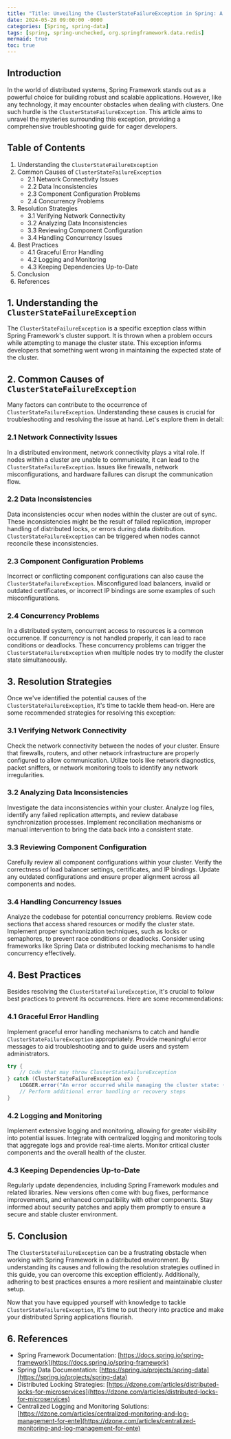 ```yaml
---
title: "Title: Unveiling the ClusterStateFailureException in Spring: A Troubleshooting Guide"
date: 2024-05-28 09:00:00 -0000
categories: [Spring, spring-data]
tags: [spring, spring-unchecked, org.springframework.data.redis]
mermaid: true
toc: true
---
```



## Introduction

In the world of distributed systems, Spring Framework stands out as a powerful choice for building robust and scalable applications. However, like any technology, it may encounter obstacles when dealing with clusters. One such hurdle is the `ClusterStateFailureException`. This article aims to unravel the mysteries surrounding this exception, providing a comprehensive troubleshooting guide for eager developers.

## Table of Contents
1. Understanding the `ClusterStateFailureException`
2. Common Causes of `ClusterStateFailureException`
   - 2.1 Network Connectivity Issues
   - 2.2 Data Inconsistencies
   - 2.3 Component Configuration Problems
   - 2.4 Concurrency Problems
3. Resolution Strategies
   - 3.1 Verifying Network Connectivity
   - 3.2 Analyzing Data Inconsistencies
   - 3.3 Reviewing Component Configuration
   - 3.4 Handling Concurrency Issues
4. Best Practices
   - 4.1 Graceful Error Handling
   - 4.2 Logging and Monitoring
   - 4.3 Keeping Dependencies Up-to-Date
5. Conclusion
6. References

## 1. Understanding the `ClusterStateFailureException`

The `ClusterStateFailureException` is a specific exception class within Spring Framework's cluster support. It is thrown when a problem occurs while attempting to manage the cluster state. This exception informs developers that something went wrong in maintaining the expected state of the cluster.

## 2. Common Causes of `ClusterStateFailureException`

Many factors can contribute to the occurrence of `ClusterStateFailureException`. Understanding these causes is crucial for troubleshooting and resolving the issue at hand. Let's explore them in detail:

### 2.1 Network Connectivity Issues

In a distributed environment, network connectivity plays a vital role. If nodes within a cluster are unable to communicate, it can lead to the `ClusterStateFailureException`. Issues like firewalls, network misconfigurations, and hardware failures can disrupt the communication flow.

### 2.2 Data Inconsistencies

Data inconsistencies occur when nodes within the cluster are out of sync. These inconsistencies might be the result of failed replication, improper handling of distributed locks, or errors during data distribution. `ClusterStateFailureException` can be triggered when nodes cannot reconcile these inconsistencies.

### 2.3 Component Configuration Problems

Incorrect or conflicting component configurations can also cause the `ClusterStateFailureException`. Misconfigured load balancers, invalid or outdated certificates, or incorrect IP bindings are some examples of such misconfigurations.

### 2.4 Concurrency Problems

In a distributed system, concurrent access to resources is a common occurrence. If concurrency is not handled properly, it can lead to race conditions or deadlocks. These concurrency problems can trigger the `ClusterStateFailureException` when multiple nodes try to modify the cluster state simultaneously.

## 3. Resolution Strategies

Once we've identified the potential causes of the `ClusterStateFailureException`, it's time to tackle them head-on. Here are some recommended strategies for resolving this exception:

### 3.1 Verifying Network Connectivity

Check the network connectivity between the nodes of your cluster. Ensure that firewalls, routers, and other network infrastructure are properly configured to allow communication. Utilize tools like network diagnostics, packet sniffers, or network monitoring tools to identify any network irregularities.

### 3.2 Analyzing Data Inconsistencies

Investigate the data inconsistencies within your cluster. Analyze log files, identify any failed replication attempts, and review database synchronization processes. Implement reconciliation mechanisms or manual intervention to bring the data back into a consistent state.

### 3.3 Reviewing Component Configuration

Carefully review all component configurations within your cluster. Verify the correctness of load balancer settings, certificates, and IP bindings. Update any outdated configurations and ensure proper alignment across all components and nodes.

### 3.4 Handling Concurrency Issues

Analyze the codebase for potential concurrency problems. Review code sections that access shared resources or modify the cluster state. Implement proper synchronization techniques, such as locks or semaphores, to prevent race conditions or deadlocks. Consider using frameworks like Spring Data or distributed locking mechanisms to handle concurrency effectively.

## 4. Best Practices

Besides resolving the `ClusterStateFailureException`, it's crucial to follow best practices to prevent its occurrences. Here are some recommendations:

### 4.1 Graceful Error Handling

Implement graceful error handling mechanisms to catch and handle `ClusterStateFailureException` appropriately. Provide meaningful error messages to aid troubleshooting and to guide users and system administrators.

```java
try {
    // Code that may throw ClusterStateFailureException
} catch (ClusterStateFailureException ex) {
    LOGGER.error("An error occurred while managing the cluster state: {}", ex.getMessage());
    // Perform additional error handling or recovery steps
}
```

### 4.2 Logging and Monitoring

Implement extensive logging and monitoring, allowing for greater visibility into potential issues. Integrate with centralized logging and monitoring tools that aggregate logs and provide real-time alerts. Monitor critical cluster components and the overall health of the cluster.

### 4.3 Keeping Dependencies Up-to-Date

Regularly update dependencies, including Spring Framework modules and related libraries. New versions often come with bug fixes, performance improvements, and enhanced compatibility with other components. Stay informed about security patches and apply them promptly to ensure a secure and stable cluster environment.

## 5. Conclusion

The `ClusterStateFailureException` can be a frustrating obstacle when working with Spring Framework in a distributed environment. By understanding its causes and following the resolution strategies outlined in this guide, you can overcome this exception efficiently. Additionally, adhering to best practices ensures a more resilient and maintainable cluster setup.

Now that you have equipped yourself with knowledge to tackle `ClusterStateFailureException`, it's time to put theory into practice and make your distributed Spring applications flourish.

## 6. References

- Spring Framework Documentation: [https://docs.spring.io/spring-framework](https://docs.spring.io/spring-framework)
- Spring Data Documentation: [https://spring.io/projects/spring-data](https://spring.io/projects/spring-data)
- Distributed Locking Strategies: [https://dzone.com/articles/distributed-locks-for-microservices](https://dzone.com/articles/distributed-locks-for-microservices)
- Centralized Logging and Monitoring Solutions: [https://dzone.com/articles/centralized-monitoring-and-log-management-for-ente](https://dzone.com/articles/centralized-monitoring-and-log-management-for-ente)